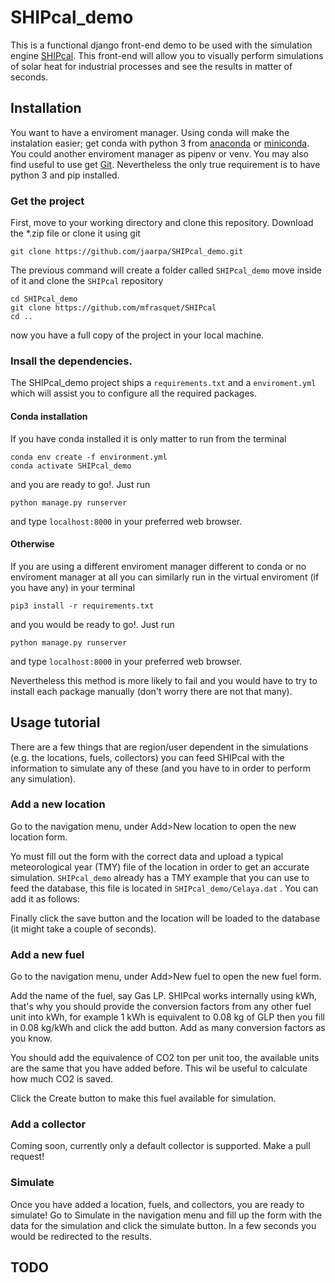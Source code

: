 # SHIPcal_demo

This is a functional django front-end demo to be used with the simulation engine [SHIPcal](https://github.com/mfrasquet/SHIPcal). This front-end will allow you to visually perform simulations of solar heat for industrial processes and see the results in matter of seconds.

## Installation

You want to have a enviroment manager. Using conda will make the instalation easier; get conda with python 3 from [anaconda](https://www.anaconda.com/products/individual) or [miniconda](https://docs.conda.io/en/latest/miniconda.html). You could another enviroment manager as pipenv or venv. You may also find useful to use get [Git](https://git-scm.com/downloads). Nevertheless the only true requirement is to have python 3 and pip installed.

### Get the project
First, move to your working directory and clone this repository. Download the *.zip file or clone it using git
```
git clone https://github.com/jaarpa/SHIPcal_demo.git
```
The previous command will create a folder called `SHIPcal_demo` move inside of it and clone the `SHIPcal` repository
```
cd SHIPcal_demo
git clone https://github.com/mfrasquet/SHIPcal
cd ..
```
now you have a full copy of the project in your local machine.

### Insall the dependencies.

The SHIPcal_demo project ships a `requirements.txt` and a `enviroment.yml` which will assist you to configure all the required packages.
#### Conda installation

If you have conda installed it is only matter to run from the terminal

```
conda env create -f environment.yml
conda activate SHIPcal_demo
```
and you are ready to go!. Just run 
```
python manage.py runserver
```
and type `localhost:8000` in your preferred web browser.

#### Otherwise

If you are using a different enviroment manager different to conda or no enviroment manager at all you can similarly run in the virtual enviroment (if you have any) in your terminal
```
pip3 install -r requirements.txt
```
and you would be ready to go!. Just run 
```
python manage.py runserver
```
and type `localhost:8000` in your preferred web browser.

Nevertheless this method is more likely to fail and you would have to try to install each package manually (don't worry there are not that many).

## Usage tutorial
There are a few things that are region/user dependent in the simulations (e.g. the locations, fuels, collectors) you can feed SHIPcal with the information to simulate any of these (and you have to in order to perform any simulation).

### Add a new location

Go to the navigation menu, under Add>New location to open the new location form.

Yo must fill out the form with the correct data and upload a typical meteorological year (TMY) file of the location in order to get an accurate simulation. `SHIPcal_demo` already has a TMY example that you can use to feed the database, this file is located in `SHIPcal_demo/Celaya.dat` . You can add it as follows:

Finally click the save button and the location will be loaded to the database (it might take a couple of seconds).

### Add a new fuel

Go to the navigation menu, under Add>New fuel to open the new fuel form.

Add the name of the fuel, say Gas LP. SHIPcal works internally using kWh, that's why you should provide the conversion factors from any other fuel unit into kWh, for example 1 kWh is equivalent to 0.08 kg of GLP then you fill in 0.08 kg/kWh and click the add button. Add as many conversion factors as you know. 

You should add the equivalence of CO2 ton per unit too, the available units are the same that you have added before. This wil be useful to calculate how much CO2 is saved.

Click the Create button to make this fuel available for simulation.

### Add a collector

Coming soon, currently only a default collector is supported. Make a pull request!

### Simulate

Once you have added a location, fuels, and collectors, you are ready to simulate!
Go to Simulate in the navigation menu and fill up the form with the data for the simulation and click the simulate button. In a few seconds you would be redirected to the results.

## TODO
